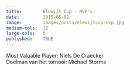 ```yaml
---
title:        Elewijt Cup - MVP's
date:         2015-05-01
image:        images/posts/elewijtcup-mvp.jpg
medium-cols:  12
large-cols:   6
published:    TRUE
---
```

<p>Most Valuable Player: Niels De Craecker<br/>
Doelman van het tornooi: Michael Storms</p>
